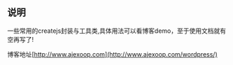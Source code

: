 ## 说明

一些常用的createjs封装与工具类,具体用法可以看博客demo，至于使用文档就有空再写了!

博客地址[http://www.ajexoop.com](http://www.ajexoop.com/wordpress/)